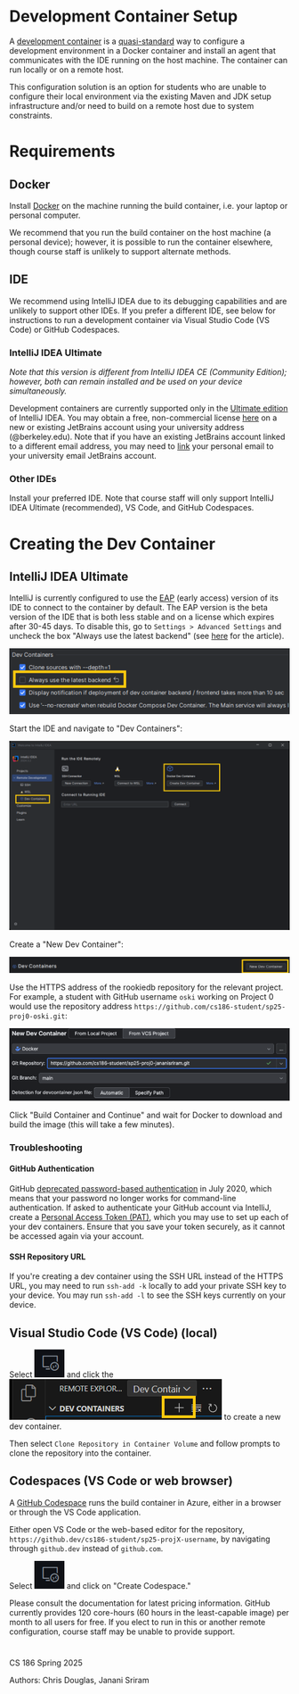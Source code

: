 # Development Container Setup

A [development container](https://containers.dev/) is a [quasi-standard](https://github.com/devcontainers/spec) way to configure a development environment in a Docker container and install an agent that communicates with the IDE running on the host machine. The container can run locally or on a remote host.

This configuration solution is an option for students who are unable to configure their local environment via the existing Maven and JDK setup infrastructure and/or need to build on a remote host due to system constraints.

# Requirements

## Docker

Install [Docker](https://www.docker.com/) on the machine running the build container, i.e. your laptop or personal computer.

We recommend that you run the build container on the host machine (a personal device); however, it is possible to run the container elsewhere, though course staff is unlikely to support alternate methods.

## IDE

We recommend using IntelliJ IDEA due to its debugging capabilities and are unlikely to support other IDEs. If you prefer a different IDE, see below for instructions to run a development container via Visual Studio Code (VS Code) or GitHub Codespaces.

### IntelliJ IDEA Ultimate

_Note that this version is different from IntelliJ IDEA CE (Community Edition); however, both can remain installed and be used on your device simultaneously._

Development containers are currently supported only in the [Ultimate edition](https://www.jetbrains.com/idea/) of IntelliJ IDEA. You may obtain a free, non-commercial license [here](https://www.jetbrains.com/community/education/#students) on a new or existing JetBrains account using your university address (@berkeley.edu). Note that if you have an existing JetBrains account linked to a different email address, you may need to [link](https://sales.jetbrains.com/hc/en-gb/articles/7654171906706-Linking-multiple-email-addresses-to-your-JetBrains-Account) your personal email to your university email JetBrains account.

### Other IDEs

Install your preferred IDE. Note that course staff will only support IntelliJ IDEA Ultimate (recommended), VS Code, and GitHub Codespaces.

# Creating the Dev Container

## IntelliJ IDEA Ultimate

IntelliJ is currently configured to use the [EAP](https://www.jetbrains.com/idea/nextversion/) (early access) version of its IDE to connect to the container by default. The EAP version is the beta version of the IDE that is both less stable and on a license which expires after 30-45 days. To disable this, go to `Settings > Advanced Settings` and uncheck the box "Always use the latest backend" (see [here](https://youtrack.jetbrains.com/articles/SUPPORT-A-551) for the article).

![Screenshot - Uncheck "Always use the latest backend.".png](<../.gitbook/assets/dc-0.png>)

Start the IDE and navigate to "Dev Containers":

![Screenshot - Select Dev Containers](<../.gitbook/assets/dc-1.png>)

Create a "New Dev Container":

![Screenshot - Select New Dev Container](<../.gitbook/assets/dc-2.png>)

Use the HTTPS address of the rookiedb repository for the relevant project. For example, a student with GitHub username `oski` working on Project 0 would use the repository address `https://github.com/cs186-student/sp25-proj0-oski.git`:

![Screenshot - Add Repository and Branch information](<../.gitbook/assets/dc-6.png>)

Click "Build Container and Continue" and wait for Docker to download and build the image (this will take a few minutes).

### Troubleshooting

#### GitHub Authentication

GitHub [deprecated password-based authentication](https://github.blog/security/application-security/token-authentication-requirements-for-git-operations/) in July 2020, which means that your password no longer works for command-line authentication. If asked to authenticate your GitHub account via IntelliJ, create a [Personal Access Token (PAT)](https://docs.github.com/en/authentication/keeping-your-account-and-data-secure/managing-your-personal-access-tokens#creating-a-personal-access-token-classic), which you may use to set up each of your dev containers. Ensure that you save your token securely, as it cannot be accessed again via your account.

#### SSH Repository URL

If you're creating a dev container using the SSH URL instead of the HTTPS URL, you may need to run `ssh-add -k` locally to add your private SSH key to your device. You may run `ssh-add -l` to see the SSH keys currently on your device.

## Visual Studio Code (VS Code) (local)

Select ![Remote Explorer](<../.gitbook/assets/dc-4.png>) and click the ![plus icon](<../.gitbook/assets/dc-5.png>) to create a new dev container.

Then select `Clone Repository in Container Volume` and follow prompts to clone the repository into the container.

## Codespaces (VS Code or web browser)

A [GitHub Codespace](https://github.com/features/codespaces) runs the build container in Azure, either in a browser or through the VS Code application.

Either open VS Code or the web-based editor for the repository, `https://github.dev/cs186-student/sp25-projX-username`, by navigating through `github.dev` instead of `github.com`.

Select ![Remote Explorer](<../.gitbook/assets/dc-4.png>) and click on "Create Codespace."

Please consult the documentation for latest pricing information. GitHub currently provides 120 core-hours (60 hours in the least-capable image) per month to all users for free. If you elect to run in this or another remote configuration, course staff may be unable to provide support.

#

CS 186 Spring 2025

Authors: Chris Douglas, Janani Sriram